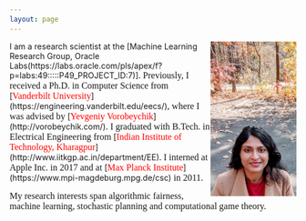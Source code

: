 ```yaml
---
layout: page
---
```


<img style="float: right;" src="assets/img/picture_profile_20.jpg" width="30%" height="30%">
I am a research scientist at the [Machine Learning Research Group, Oracle Labs(https://labs.oracle.com/pls/apex/f?p=labs:49:::::P49_PROJECT_ID:7)]<span style="font-family: 'verdana'; font-size: 16px;">. Previously, I received a Ph.D. in Computer Science from </span>[<span style="font-family: 'verdana'; font-size: 16px; color: red;">Vanderbilt University</span>](https://engineering.vanderbilt.edu/eecs/)<span style="font-family: 'verdana'; font-size: 16px;">, where I was advised by</span> [<span style="font-family: 'verdana'; font-size: 16px; color: red;">Yevgeniy Vorobeychik</span>](http://vorobeychik.com/)<span style="font-family: 'verdana'; font-size: 16px;">. I graduated with B.Tech. in Electrical Engineering from</span> [<span style="font-family: 'verdana'; font-size: 16px; color: red;">Indian Institute of Technology, Kharagpur</span>](http://www.iitkgp.ac.in/department/EE)<span style="font-family: 'verdana'; font-size: 16px;">. I interned at Apple Inc. in 2017 and at </span> [<span style="font-family: 'verdana'; font-size: 16px; color: red;">Max Planck Institute</span>](https://www.mpi-magdeburg.mpg.de/csc)<span style="font-family: 'verdana'; font-size: 16px;"> in 2011.</span>

<span style="font-family: 'verdana'; font-size: 16px;">My research interests span algorithmic fairness, machine learning, stochastic planning and computational game theory. </span>





